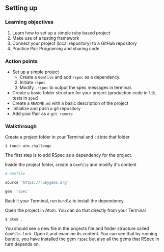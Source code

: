 ## Setting up
### Learning objectives

1. Learn how to set up a simple ruby based project
2. Make use of a testing framework 
3. Connect your project (local repository) to a GitHub repository
4. Practice Pair Programing and sharing code

### Action points

* Set up a simple project   
    * Create a `Gemfile` and add `rspec` as a dependency.
    2. Initiate `rspec`
    3. Modify `.rspec` to output the spec messages in terminal.
* Create a basic folder structure for your project (production code in `lib`, tests in `spec`)
* Create a `README.md` with a basic description of the project
* Initialize and push a git repository
* Add your Pair as a `git remote`

### Walkthrough

Create a project folder in your Terminal and `cd` into that folder

```shell
$ touch atm_challenge
```
The first step is to add RSpec as a dependency for the project. 

Inside the project folder, create a `Gemfile` and modify it's content

```ruby
# Gemfile

source 'https://rubygems.org'

gem 'rspec'
```

Back it your Terminal, run `bundle` to install the dependency. 

Open the project in Atom. You can do that directly from your Terminal

```shell
$ atom .
```

You should see a new file in the projects file and folder structure called `Gemfile.lock`. Open it and examine its content. You can see that by running bundle, you have installed the gem `rspec` but also all the gems that RSpec in turn depends on.



